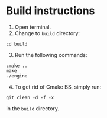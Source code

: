 # Build instructions
1. Open terminal.
2. Change to `build` directory:
```
cd build
```

3. Run the following commands:
```
cmake ..
make
./engine
```
4. To get rid of Cmake BS, simply run:
```
git clean -d -f -x 
```
in the `build` directory.